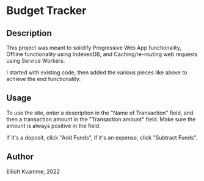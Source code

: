 # Budget Tracker

## Description
This project was meant to solidify Progressive Web App functionality, Offline functionality using IndexedDB, and Caching/re-routing web requests using Service Workers.

I started with existing code, then added the various pieces like above to achieve the end functionality.

## Usage
To use the site, enter a description in the "Name of Transaction" field, and then a transaction amount in the "Transaction amount" field. Make sure the amount is always positive in the field.

If it's a deposit, click "Add Funds", if it's an expense, click "Subtract Funds".

## Author
Elliott Kvamme, 2022